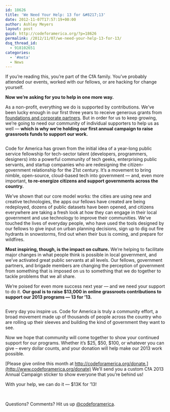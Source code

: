 ```yaml
---
id: 18626
title: 'We Need Your Help: 13 for &#8217;13'
date: 2012-11-07T17:57:19+00:00
author: Ashley Meyers
layout: post
guid: http://codeforamerica.org/?p=18626
permalink: /2012/11/07/we-need-your-help-13-for-13/
dsq_thread_id:
  - 918102651
categories:
  - '#meta'
  - News
---
```

If you&#8217;re reading this, you&#8217;re part of the CfA family. You&#8217;ve probably attended our events, worked with our fellows, or are hacking for change yourself.

**Now we&#8217;re asking for you to help in one more way.** 

As a non-profit, everything we do is supported by contributions. We&#8217;ve been lucky enough in our first three years to receive generous grants from <a href="http://codeforamerica.org/supporters" target="_blank">foundations and corporate partners</a>. But in order for us to keep growing, we&#8217;re going to need our community of individual supporters to help us as well &#8212; **which is why we&#8217;re holding our first annual campaign to raise grassroots funds to support our work.** 

<p style="text-align: center;">
  <a href="http://codeforamerica.org/donate"><img class="aligncenter size-medium wp-image-18655" title="2013 sticker draft" src="http://codeforamerica.org/wp-content/uploads/2012/11/2013AnnualCampaign.png" alt="" /></a>
</p>

Code for America has grown from the initial idea of a year-long public service fellowship for tech-sector talent (developers, programmers, designers) into a powerful community of tech geeks, enterprising public servants, and startup companies who are redesigning the citizen-government relationship for the 21st century. It&#8217;s a movement to bring nimble, open-source, cloud-based tech into government &#8212; and, even more important, **to re-energize citizens and support governments across the country.**

We’ve shown that our core model works: the cities are using new and creative technologies, the apps our fellows have created are being redeployed, dozens of public datasets have been opened, and citizens everywhere are taking a fresh look at how they can engage in their local government and use technology to improve their communities. We&#8217;ve touched the lives of everyday people, who have used the tools designed by our fellows to give input on urban planning decisions, sign up to dig out fire hydrants in snowstorms, find out when their bus is coming, and prepare for wildfires.

**Most inspiring, though, is the impact on culture.** We&#8217;re helping to facilitate major changes in what people think is possible in local government, and we&#8217;ve activated great public servants at all levels. Our fellows, government partners, and brigade members are changing the perception of government from something that is imposed on us to something that we do together to tackle problems that we all share.

We&#8217;re poised for even more success next year &#8212; and we need your support to do it.  **Our goal is to raise $13,000 in online grassroots contributions to support our 2013 programs &#8212; 13 for &#8217;13.** 

[<img class="aligncenter size-full wp-image-2122" title="donate-simple" src="http://codeforamerica.org/wp-content/uploads/2010/12/donate-simple.png" alt="" />](http://codeforamerica.org/donate)

Every day you inspire us. Code for America is truly a community effort, a broad movement made up of thousands of people across the country who are rolling up their sleeves and building the kind of government they want to see.

Now we hope that community will come together to show your continued support for our programs. Whether it&#8217;s $25, $50, $100, or whatever you can give &#8211; every dollar counts, and your donation will help make our 2013 work possible.

[Please give online this month at http://codeforamerica.org/donate.](http://www.codeforamerica.org/donate) We&#8217;ll send you a custom CfA 2013 Annual Campaign sticker to show everyone that you&#8217;re behind us!

With your help, we can do it &#8212; $13K for &#8217;13!

&nbsp;

Questions? Comments? Hit us up <a href="http://twitter.com/codeforamerica" target="_blank">@codeforamerica</a>.
